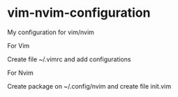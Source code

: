 # vim-nvim-configuration
My configuration for vim/nvim

For Vim

Create file ~/.vimrc and add configurations

For Nvim

Create package on ~/.config/nvim and create file init.vim
